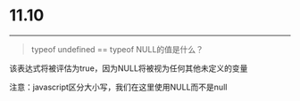 # 11.10

---

> typeof undefined == typeof NULL的值是什么？

该表达式将被评估为true，因为NULL将被视为任何其他未定义的变量

注意：javascript区分大小写，我们在这里使用NULL而不是null